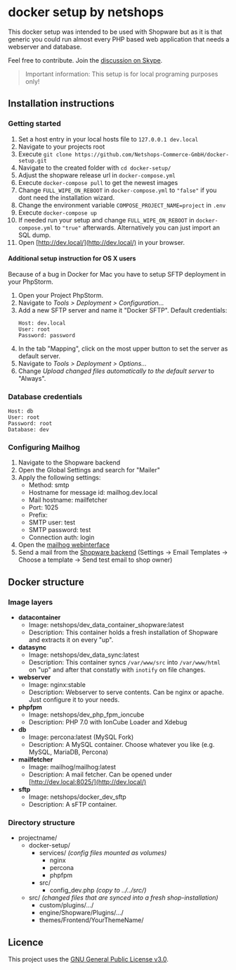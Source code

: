 # docker setup by netshops

This docker setup was intended to be used with Shopware but as it is that generic you could run almost every PHP based web application that needs a webserver and database.

Feel free to contribute. Join the [discussion on Skype](https://join.skype.com/fk9MJ3iCZ4I2).

>Important information: This setup is for local programing purposes only!

## Installation instructions

### Getting started

1. Set a host entry in your local hosts file to ``127.0.0.1 dev.local``
2. Navigate to your projects root
3. Execute ``git clone https://github.com/Netshops-Commerce-GmbH/docker-setup.git``
4. Navigate to the created folder with ``cd docker-setup/``
5. Adjust the shopware release url in ``docker-compose.yml``
6. Execute ``docker-compose pull`` to get the newest images
7. Change ``FULL_WIPE_ON_REBOOT`` in ``docker-compose.yml`` to ``"false"`` if you dont need the installation wizard.
8. Change the environment variable ``COMPOSE_PROJECT_NAME=project`` in ``.env``
9. Execute ``docker-compose up``
10. If needed run your setup and change ``FULL_WIPE_ON_REBOOT`` in ``docker-compose.yml`` to ``"true"`` afterwards. Alternatively you can just import an SQL dump.
11. Open [http://dev.local/](http://dev.local/) in your browser.

#### Additional setup instruction for OS X users

Because of a bug in Docker for Mac you have to setup SFTP deployment in your PhpStorm.
1. Open your Project PhpStorm.
2. Navigate to *Tools > Deployment > Configuration...*
3. Add a new SFTP server and name it "Docker SFTP". Default credentials: 
    ```
    Host: dev.local
    User: root
    Password: password
    ```
4. In the tab "Mapping", click on the most upper button to set the server as default server.
5. Navigate to *Tools > Deployment > Options...*
6. Change *Upload changed files automatically to the default server* to "Always".

### Database credentials

```
Host: db
User: root
Password: root
Database: dev
```
    
### Configuring Mailhog

1. Navigate to the Shopware backend
2. Open the Global Settings and search for "Mailer"
3. Apply the following settings:
    - Method: smtp
    - Hostname for message id: mailhog.dev.local
    - Mail hostname: mailfetcher
    - Port: 1025
    - Prefix:
    - SMTP user: test
    - SMTP password: test
    - Connection auth: login
4. Open the [mailhog webinterface](http://dev.local:8025/)
5. Send a mail from the [Shopware backend](http://dev.local/backend/) (Settings -> Email Templates -> Choose a template -> Send test email to shop owner)

## Docker structure

### Image layers

* **datacontainer**
    * Image: netshops/dev_data_container_shopware:latest
    * Description: This container holds a fresh installation of Shopware and extracts it on every "up".
* **datasync**
    * Image: netshops/dev_data_sync:latest
    * Description: This container syncs ``/var/www/src`` into ``/var/www/html`` on "up" and after that constatly with ``inotify`` on file changes.
* **webserver**
    * Image: nginx:stable
    * Description: Webserver to serve contents. Can be nginx or apache. Just configure it to your needs.
* **phpfpm**
    * Image: netshops/dev_php_fpm_ioncube
    * Description: PHP 7.0 with IonCube Loader and Xdebug
* **db**
    * Image: percona:latest (MySQL Fork)
    * Description: A MySQL container. Choose whatever you like (e.g. MySQL, MariaDB, Percona)
* **mailfetcher**
    * Image: mailhog/mailhog:latest
    * Description: A mail fetcher. Can be opened under [http://dev.local:8025/](http://dev.local/)
* **sftp**
    * Image: netshops/docker_dev_sftp
    * Description: A sFTP container.
    
### Directory structure

* projectname/
    * docker-setup/
        * services/ _(config files mounted as volumes)_
            * nginx
            * percona
            * phpfpm
        * src/
            * config_dev.php _(copy to ../../src/)_
    * src/ _(changed files that are synced into a fresh shop-installation)_
        * custom/plugins/.../
        * engine/Shopware/Plugins/.../
        * themes/Frontend/YourThemeName/
        
## Licence

This project uses the [GNU General Public License v3.0](LICENCE.md).
